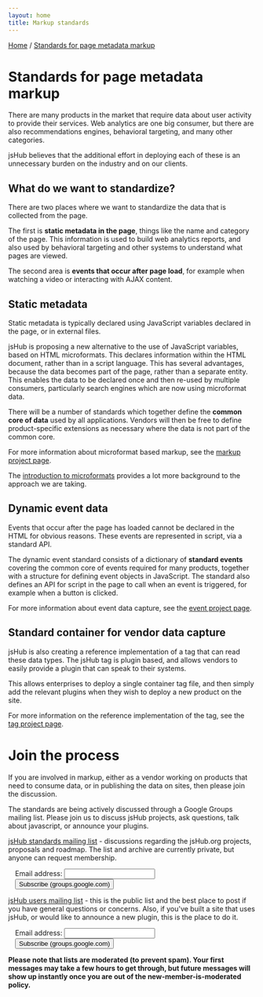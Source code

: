 ```yaml
---
layout: home
title: Markup standards
---
```


<p class="path noprint">
  <a class="pathentry" href="/">Home</a> 
  <span class="pathentry sep">/</span>
  <a class="pathentry" href="/standards/">Standards for page metadata markup</a> 
  <br style="clear: both" />
</p>

# Standards for page metadata markup #

There are many products in the market that require data about user activity to provide their services. Web analytics are one big consumer, but there are also recommendations engines, behavioral targeting, and many other categories.

jsHub believes that the additional effort in deploying each of these is an unnecessary burden on the industry and on our clients. 

## What do we want to standardize? ##
There are two places where we want to standardize the data that is collected from the page.

The first is **static metadata in the page**, things like the name and category of the page. This information is used to build web analytics reports, and also used by behavioral targeting and other systems to understand what pages are viewed.

The second area is **events that occur after page load**, for example when watching a video or interacting with AJAX content. 

## Static metadata ##
Static metadata is typically declared using JavaScript variables declared in the page, or in external files. 

jsHub is proposing a new alternative to the use of JavaScript variables, based on HTML microformats. This declares information within the HTML document, rather than in a script language. This has several advantages, because the data becomes part of the page, rather than a separate entity. This enables the data to be declared once and then re-used by multiple consumers, particularly search engines which are now using microformat data.

There will be a number of standards which together define the **common core of data** used by all applications. Vendors will then be free to define product-specific extensions as necessary where the data is not part of the common core.

For more information about microformat based markup, see the [markup project page](/projects/markup/). 

The [introduction to microformats](/projects/markup/introduction.html) provides a lot more background to the approach we are taking.

## Dynamic event data ##
Events that occur after the page has loaded cannot be declared in the HTML for obvious reasons. These events are represented in script, via a standard API.

The dynamic event standard consists of a dictionary of **standard events** covering the common core of events required for many products, together with a structure for defining event objects in JavaScript. The standard also defines an API for script in the page to call when an event is triggered, for example when a button is clicked.

For more information about event data capture, see the [event project page](/projects/events/).

## Standard container for vendor data capture ##
jsHub is also creating a reference implementation of a tag that can read these data types. The jsHub tag is plugin based, and allows vendors to easily provide a plugin that can speak to their systems.

This allows enterprises to deploy a single container tag file, and then simply add the relevant plugins when they wish to deploy a new product on the site.

For more information on the reference implementation of the tag, see the [tag project page](/projects/jshub/).

# Join the process #
If you are involved in markup, either as a vendor working on products that need to consume data, or in publishing the data on sites, then please join the discussion.

The standards are being actively discussed through a Google Groups mailing list. Please join us to discuss jsHub projects, ask questions, talk about javascript, or announce your plugins.

[jsHub standards mailing list](http://groups.google.com/group/jshub/) - discussions regarding the jsHub.org projects, proposals and roadmap. The list and archive are currently private, but anyone can request membership. 

<!-- raw html to add Google Groups sign-up -->
<form action="http://groups.google.com/group/jshub/boxsubscribe" style="padding-left: 1em">
<label>Email address: <input type="text" name="email" /></label>
<input type="submit" name="sub" value="Subscribe (groups.google.com)" />
</form>

[jsHub users mailing list](http://groups.google.com/group/jshub-users/) - this is the public list and the best place to post if you have general questions or concerns. Also, if you've built a site that uses jsHub, or would like to announce a new plugin, this is the place to do it. 

<!-- raw html to add Google Groups sign-up -->
<form action="http://groups.google.com/group/jshub-users/boxsubscribe" style="padding-left: 1em">
<label>Email address: <input type="text" name="email" /></label>
<input type="submit" name="sub" value="Subscribe (groups.google.com)" />
</form>

**Please note that lists are moderated (to prevent spam). Your first messages may take a few hours to get through, but future messages will show up instantly once you are out of the new-member-is-moderated policy.**
